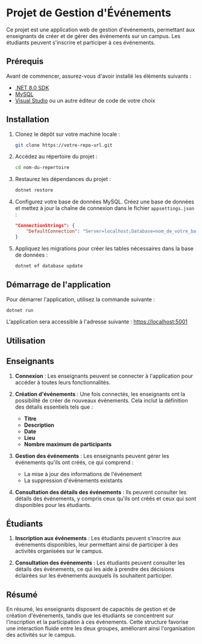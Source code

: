 # Projet de Gestion d'Événements

Ce projet est une application web de gestion d'événements, permettant aux enseignants de créer et de gérer des événements sur un campus. Les étudiants peuvent s'inscrire et participer à ces événements.

## Prérequis

Avant de commencer, assurez-vous d'avoir installé les éléments suivants :

- [.NET 8.0 SDK](https://dotnet.microsoft.com/download/dotnet/8.0)
- [MySQL](https://www.mysql.com/downloads/)
- [Visual Studio](https://visualstudio.microsoft.com/) ou un autre éditeur de code de votre choix

## Installation

1. Clonez le dépôt sur votre machine locale :

   ```bash
   git clone https://votre-repo-url.git
   ```

2. Accédez au répertoire du projet :

   ```bash
   cd nom-du-repertoire
   ```

3. Restaurez les dépendances du projet :

   ```bash
   dotnet restore
   ```

4. Configurez votre base de données MySQL. Créez une base de données et mettez à jour la chaîne de connexion dans le fichier `appsettings.json` :

   ```json
   "ConnectionStrings": {
       "DefaultConnection": "Server=localhost;Database=nom_de_votre_base;User=root;Password=mot_de_passe;"
   }
   ```

5. Appliquez les migrations pour créer les tables nécessaires dans la base de données :

   ```bash
   dotnet ef database update
   ```

## Démarrage de l'application

Pour démarrer l'application, utilisez la commande suivante :
```bash
dotnet run
```

L'application sera accessible à l'adresse suivante : [https://localhost:5001](https://localhost:5001)

## Utilisation

## Enseignants

1. **Connexion** : Les enseignants peuvent se connecter à l'application pour accéder à toutes leurs fonctionnalités.
   
2. **Création d'événements** : Une fois connectés, les enseignants ont la possibilité de créer de nouveaux événements. Cela inclut la définition des détails essentiels tels que :
   - **Titre**
   - **Description**
   - **Date**
   - **Lieu**
   - **Nombre maximum de participants**

3. **Gestion des événements** : Les enseignants peuvent gérer les événements qu'ils ont créés, ce qui comprend :
   - La mise à jour des informations de l'événement
   - La suppression d'événements existants

4. **Consultation des détails des événements** : Ils peuvent consulter les détails des événements, y compris ceux qu'ils ont créés et ceux qui sont disponibles pour les étudiants.

## Étudiants

1. **Inscription aux événements** : Les étudiants peuvent s'inscrire aux événements disponibles, leur permettant ainsi de participer à des activités organisées sur le campus.

2. **Consultation des événements** : Les étudiants peuvent consulter les détails des événements, ce qui les aide à prendre des décisions éclairées sur les événements auxquels ils souhaitent participer.

## Résumé

En résumé, les enseignants disposent de capacités de gestion et de création d'événements, tandis que les étudiants se concentrent sur l'inscription et la participation à ces événements. Cette structure favorise une interaction fluide entre les deux groupes, améliorant ainsi l'organisation des activités sur le campus.

